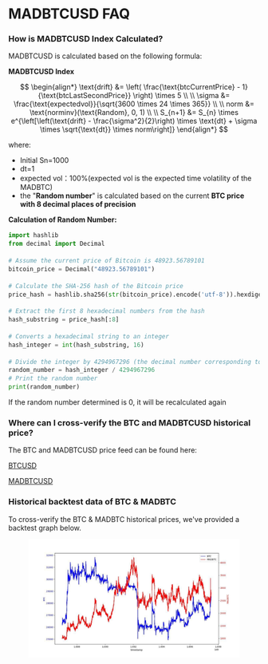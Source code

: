# MADBTCUSD FAQ

### How is MADBTCUSD Index Calculated?

MADBTCUSD is calculated based on the following formula:

**MADBTCUSD Index**

$$
\begin{align*}
\text{drift} &= \left( \frac{\text{btcCurrentPrice} - 1}{\text{btcLastSecondPrice}} \right) \times 5 \\
\\
\sigma &= \frac{\text{expectedvol}}{\sqrt{3600 \times 24 \times 365}} \\
\\
norm &= \text{norminv}(\text{Random}, 0, 1) \\
\\
S_{n+1} &= S_{n} \times e^{\left[\left(\text{drift} - \frac{\sigma^2}{2}\right) \times \text{dt} + \sigma \times \sqrt{\text{dt}} \times norm\right]}
\end{align*}
$$



where:

* Initial Sn=1000 &#x20;
* dt=1
* expected vol：100%(expected vol is the expected time volatility of the MADBTC)
* the "**Random number**" is calculated based on the current **BTC price with 8 decimal places of precision**

**Calculation of Random Number:**

```python
import hashlib
from decimal import Decimal

# Assume the current price of Bitcoin is 48923.56789101
bitcoin_price = Decimal("48923.56789101")

# Calculate the SHA-256 hash of the Bitcoin price
price_hash = hashlib.sha256(str(bitcoin_price).encode('utf-8')).hexdigest()

# Extract the first 8 hexadecimal numbers from the hash
hash_substring = price_hash[:8]

# Converts a hexadecimal string to an integer
hash_integer = int(hash_substring, 16)

# Divide the integer by 4294967296 (the decimal number corresponding to the hexadecimal number FFFFFFFF) to get a num
random_number = hash_integer / 4294967296
# Print the random number
print(random_number)
```

If the random number determined is 0, it will be recalculated again

### Where can I cross-verify the BTC and MADBTCUSD historical price?

The BTC and MADBTCUSD price feed can be found here:

[BTCUSD](https://www.apollox.finance/bapi/futures/v1/public/future/apx/V2MarkPriceKline?symbol=BTCUSD\&limit=1800)

[MADBTCUSD](https://www.apollox.finance/bapi/futures/v1/public/future/apx/V2MarkPriceKline?symbol=MADBTCUSD\&limit=1800)

### Historical backtest data of BTC & MADBTC

To cross-verify the BTC & MADBTC historical prices, we've provided a backtest graph below.&#x20;

<figure><img src="../../../../.gitbook/assets/photo_2023-10-26_19-24-40.jpg" alt=""><figcaption></figcaption></figure>
